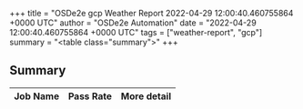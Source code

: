 +++
title = "OSDe2e gcp Weather Report 2022-04-29 12:00:40.460755864 +0000 UTC"
author = "OSDe2e Automation"
date = "2022-04-29 12:00:40.460755864 +0000 UTC"
tags = ["weather-report", "gcp"]
summary = "<table class=\"summary\"></table>"
+++
## Summary

| Job Name | Pass Rate | More detail |
|----------|-----------|-------------|





